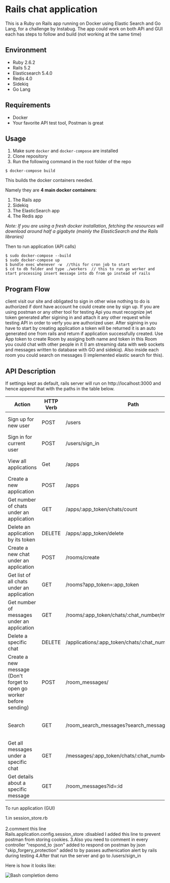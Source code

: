 # Rails chat application


This is a Ruby on Rails app running on Docker using Elastic Search and Go Lang, for a challenge by Instabug.
The app could work on both APi and GUI each has steps to follow and build (not working at the same time)

## Environment

* Ruby 2.6.2
* Rails 5.2
* Elasticsearch 5.4.0
* Redis 4.0
* Sidekiq
* Go Lang

## Requirements

* Docker
* Your favorite API test tool, Postman is great

## Usage

1. Make sure ```docker``` and ```docker-compose``` are installed
2. Clone repository
3. Run the following command in the root folder of the repo

```
$ docker-compose build
```

This builds the docker containers needed.

Namely they are **4 main docker containers**:

1. The Rails app
2. Sidekiq
3. The ElasticSearch app
4. The Redis app

*Note: If you are using a fresh docker installation, fetching the resources will download around half a gigabyte (mainly the ElasticSearch and the Rails libraries)*

Then to run application (API calls)

```
$ sudo docker-compose --build
$ sudo docker-compose up
$ bundle exec whenever -w  //this for cron job to start
$ cd to db folder and type ./workers  // this to run go worker and start processing insert message into db from go instead of rails 
```

## Program Flow

client visit our site and obligated to sign in other wise nothing to do is authorized if dont have account he could create one by sign up. If you are using postman or any other tool for testing Api you must recognize jwt token generated after sigining in and attach it any other request while testing API in order to verfy you are authorized user.
After sigining in you have to start by creating application a token will be returned it is an auto generated one from rails and return if application successfully created.
Use App token to create Room by assiging both name and token in this Room you could chat with other people in it (I am streaming data with web sockets and messages written to database with GO and sidekiq).
Also inside each room you could search on messages (I implemented elastic search for this).

## API Description

If settings kept as default, rails server will run on http://localhost:3000 and hence append that with the paths in the table below.

| Action                                                                   | HTTP Verb | Path                                                                        | Parameters                                                                        | Response                                                |
|--------------------------------------------------------------------------|-----------|-----------------------------------------------------------------------------|-----------------------------------------------------------------------------------|---------------------------------------------------------|
| Sign up for new user                                                     | POST      |  /users                                                                     | :email, :username ,:password                                                      | {:id, :created_at, ::updated_at, :email, :username}     |
| Sign in for current user                                                 | POST      | /users/sign_in                                                              | :email, :password                                                                 | {:id, :created_at, :updated_at, :email, :username}      |
| View all applications                                                    | Get       | /apps                                                                       |  N/A                                                                              | {:app_id, :app_token, :name, :count}                    |
| Create a new application                                                 | POST      | /apps                                                                       | :name                                                                             | {:name, :app_token, :count, :id}                        |
| Get number of chats under an application                                 | GET       | /apps/:app_token/chats/count                                                | :app_token                                                                        | {:chats_count}                                          |
| Delete an application by its token                                       | DELETE    | /apps/:app_token/delete                                                     | :app_token                                                                        | Status message about action completion/fail             |
| Create a new chat under an application                                   | POST      | /rooms/create                                                               | :app_id, :app_token, :name                                                        | {:id, :name, :created_at, :updated_at}                  |
| Get list of all chats under an application                               | GET       | /rooms?app_token=:app_token                                                 | :app_token                                                                        | [{:chat_number, :created_at}]                           |
| Get number of messages under an application                              | GET       | /rooms/:app_token/chats/:chat_number/messages/count                         | :app_token, :chat_number                                                          | {:messages_count}                                       |
| Delete a specific chat                                                   | DELETE    | /applications/:app_token/chats/:chat_number/delete                          | :app_token, :chat_number                                                          | Status message about action completion/fail             |
| Create a new message (Don't forget to open go worker before sending)     | POST      | /room_messages/                                                             | :room_id, :message                                                                | Status if Go worker performing this operation or failed |
| Search                                                                   | GET       | /room_search_messages?search_message=:query                                 | :search_message (from params in postman)                                          | {"results":(:message, :room_id, :user_id)}               |
| Get all messages under a specific chat                                   | GET       | /messages/:app_token/chats/:chat_number/display                             | :app_token, :chat_number                                                          | {:message, :id, :created_at, :updated_at} |
| Get details about a specific message                                     | GET       | /room_messages?id=:id                                                       | :id       | Delete a specific message                                                | DELETE    | /message/:id/delete                                                         | :id                                                                               | Status message about action completion/fail             |                                                                        | {:message, :id, :created_at, :updated_at}   |


To run application (GUI)

1.in session_store.rb<br/>  
2.comment this line   
    Rails.application.config.session_store :disabled I added this line to prevent postman from storing cookies.
3.Also you need to comment in every controller 
   "respond_to :json" added to respond on postman by json
   "skip_forgery_protection" added to by passes authenication alert by rails during testing
4.After that run the server and go to /users/sign_in

Here is how it looks like: 


![Bash completion demo](https://iridakos.com/assets/images/posts/rails-chat-tutorial/rails-chat-tutorial.gif)

